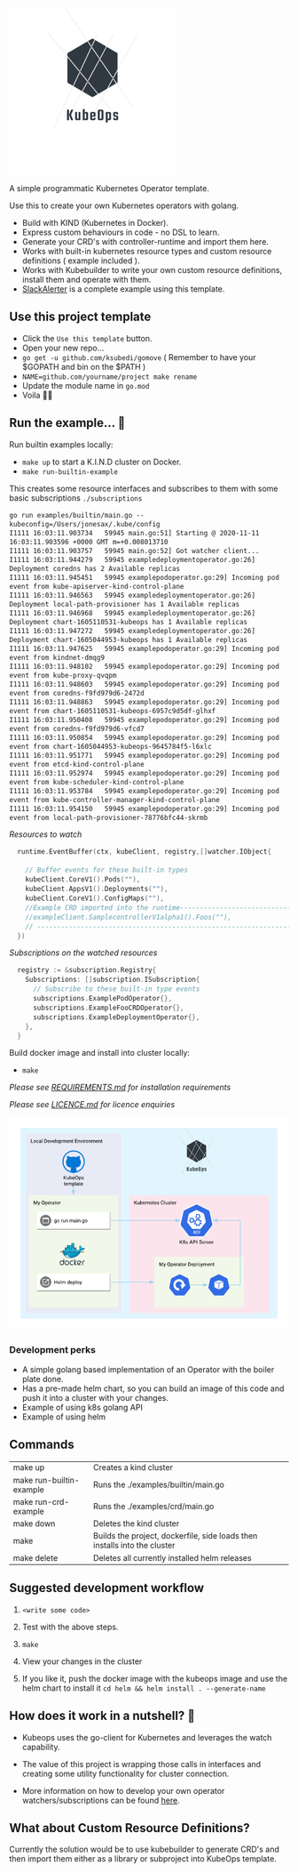 <img src="image/logo_transparent.png" data-canonical-src="image/logo_transparent.png" width="300" />


A simple programmatic Kubernetes Operator template.

Use this to create your own Kubernetes operators with golang.

- Build with KIND (Kubernetes in Docker).
- Express custom behaviours in code - no DSL to learn.
- Generate your CRD's with controller-runtime and import them here.
- Works with built-in kubernetes resource types and custom resource definitions ( example included ).
- Works with Kubebuilder to write your own custom resource definitions, install them and operate with them.
- [SlackAlerter](https://github.com/AlexsJones/slackalerter) is a complete example using this template.

## Use this project template
- Click the `Use this template` button.
- Open your new repo...
-  `go get -u github.com/ksubedi/gomove` ( Remember to have your $GOPATH and bin on the $PATH )
- `NAME=github.com/yourname/project make rename`
- Update the module name in `go.mod`
- Voila 💅🏼


## Run the example... 🥰

Run builtin examples locally:

- `make up` to start a K.I.N.D cluster on Docker.
- `make run-builtin-example`

This creates some resource interfaces and subscribes to them with some basic subscriptions `./subscriptions`

```
go run examples/builtin/main.go --kubeconfig=/Users/jonesax/.kube/config
I1111 16:03:11.903734   59945 main.go:51] Starting @ 2020-11-11 16:03:11.903596 +0000 GMT m=+0.008013710
I1111 16:03:11.903757   59945 main.go:52] Got watcher client...
I1111 16:03:11.944279   59945 exampledeploymentoperator.go:26] Deployment coredns has 2 Available replicas
I1111 16:03:11.945451   59945 examplepodoperator.go:29] Incoming pod event from kube-apiserver-kind-control-plane
I1111 16:03:11.946563   59945 exampledeploymentoperator.go:26] Deployment local-path-provisioner has 1 Available replicas
I1111 16:03:11.946968   59945 exampledeploymentoperator.go:26] Deployment chart-1605110531-kubeops has 1 Available replicas
I1111 16:03:11.947272   59945 exampledeploymentoperator.go:26] Deployment chart-1605044953-kubeops has 1 Available replicas
I1111 16:03:11.947625   59945 examplepodoperator.go:29] Incoming pod event from kindnet-dmqg9
I1111 16:03:11.948102   59945 examplepodoperator.go:29] Incoming pod event from kube-proxy-qvqpm
I1111 16:03:11.948603   59945 examplepodoperator.go:29] Incoming pod event from coredns-f9fd979d6-2472d
I1111 16:03:11.948863   59945 examplepodoperator.go:29] Incoming pod event from chart-1605110531-kubeops-6957c9d5df-glhxf
I1111 16:03:11.950408   59945 examplepodoperator.go:29] Incoming pod event from coredns-f9fd979d6-vfcd7
I1111 16:03:11.950854   59945 examplepodoperator.go:29] Incoming pod event from chart-1605044953-kubeops-9645784f5-l6xlc
I1111 16:03:11.951771   59945 examplepodoperator.go:29] Incoming pod event from etcd-kind-control-plane
I1111 16:03:11.952974   59945 examplepodoperator.go:29] Incoming pod event from kube-scheduler-kind-control-plane
I1111 16:03:11.953784   59945 examplepodoperator.go:29] Incoming pod event from kube-controller-manager-kind-control-plane
I1111 16:03:11.954150   59945 examplepodoperator.go:29] Incoming pod event from local-path-provisioner-78776bfc44-skrmb
```


_Resources to watch_

```go
  runtime.EventBuffer(ctx, kubeClient, registry,[]watcher.IObject{

    // Buffer events for these built-in types
    kubeClient.CoreV1().Pods(""),
    kubeClient.AppsV1().Deployments(""),
    kubeClient.CoreV1().ConfigMaps(""),
    //Example CRD imported into the runtime-----------------------------------------------------------
    //exampleClient.SamplecontrollerV1alpha1().Foos(""),
    // -----------------------------------------------------------------------------------------------
  })
```

_Subscriptions on the watched resources_

```go
  registry := &subscription.Registry{
    Subscriptions: []subscription.ISubscription{
      // Subscribe to these built-in type events
      subscriptions.ExamplePodOperator{},
      subscriptions.ExampleFooCRDOperator{},
      subscriptions.ExampleDeploymentOperator{},
    },
  }
```


Build docker image and install into cluster locally:

- `make`


_Please see [REQUIREMENTS.md](REQUIREMENTS.md) for installation requirements_

_Please see [LICENCE.md](LICENCE.md) for licence enquiries_

<img src="image/kubeops.png" width="800" />

### Development perks

- A simple golang based implementation of an Operator with the boiler plate done.
- Has a pre-made helm chart, so you can build an image of this code and push it into a cluster with your changes.
- Example of using k8s golang API
- Example of using helm


## Commands

|   |   |
|---|---|
| make up  | Creates a kind cluster   |
| make run-builtin-example | Runs the ./examples/builtin/main.go |
| make run-crd-example | Runs the ./examples/crd/main.go |
| make down | Deletes the kind cluster  |
| make | Builds the project, dockerfile, side loads then installs into the cluster |
| make delete | Deletes all currently installed helm releases  |


## Suggested development workflow

1. `<write some code> `

2. Test with the above steps.

3. `make`

4. View your changes in the cluster

5. If you like it, push the docker image with the kubeops image and use the helm chart to install it `cd helm && helm install . --generate-name`

## How does it work in a nutshell? 🐣

- Kubeops uses the go-client for Kubernetes and leverages the watch capability.

- The value of this project is wrapping those calls in interfaces and creating some utility functionality for cluster connection.

- More information on how to develop your own operator watchers/subscriptions can be found [here](DEVELOPMENT.md).

## What about Custom Resource Definitions?

Currently the solution would be to use kubebuilder to generate CRD's and then import them either as a library or subproject into KubeOps template.
